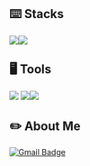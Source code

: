 ## :keyboard: Stacks

<img src="https://img.shields.io/badge/Java-007396?style=flat-square&logo=Java&logoColor=white"/><img src="https://img.shields.io/badge/Python-3766AB?style=flat-square&logo=Python&logoColor=white"/>



## :desktop_computer: Tools

<img src="https://img.shields.io/badge/GitHub-181717?style=flat-square&logo=GitHub&logoColor=white"/> <img src="https://img.shields.io/badge/Eclipse IDE-2C2255?style=flat-square&logo=Eclipse IDE&logoColor=white"/><img src="https://img.shields.io/badge/Figma-F24E1E?style=flat-square&logo=Figma&logoColor=white"/>



## :pencil2: About Me

[![Gmail Badge](https://img.shields.io/badge/Gmail-d14836?style=flat-square&logo=Gmail&logoColor=white&link=mailto:kkbbyy1113@gmail.com)](kkbbyy1113@gmail.com)

